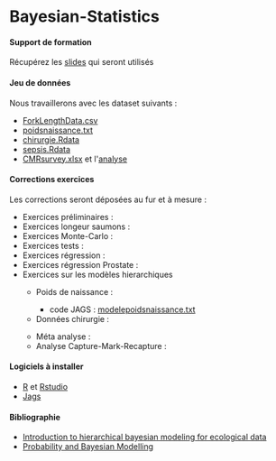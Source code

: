 # Bayesian-Statistics
<h4>Support de formation</h4>
        <p>Récupérez les <a href="Download/Cours/Statistique-Bayesienne.pdf" target="new">slides</a> qui seront utilisés</p>
        <!--<p>Les notes manuscrites de cours sont <a href="Download/Cours/2022-05-FormationStatBayesienne.pdf" target="new">ici</a></p> -->
<h4>Jeu de donn&eacute;es</h4>
        <p>Nous travaillerons avec les dataset suivants :
        <ul>
            <li><a href="ForkLengthData.csv">ForkLengthData.csv</a></li>
            <li><a href="Download/DataSet/poidsnaissance.txt">poidsnaissance.txt</a></li>
            <li><a href="Download/DataSet/chirurgie.Rdata">chirurgie.Rdata</a></li>
            <li><a href="Download/DataSet/sepsis.Rdata">sepsis.Rdata</a></li>
            <li><a href="Download/DataSet/CMRsurvey.xlsx">CMRsurvey.xlsx</a> et l'<a href="Download/DataSet/CMRsurvey-Analysis.pdf">analyse </a></li>
        </ul>
        </p>
<h4>Corrections exercices</h4>
        <p> Les corrections seront déposées au fur et à mesure :
        <ul>
           <li>Exercices préliminaires :  <!--<a href="Download/Cours/Statistique-Bayesienne-Exercices-Prelim.pdf" target="new">correction</a> --></li>
           <li>Exercices longeur saumons : <!--<a href="Download/Cours/Statistique-Bayesienne-Exercices-Poissons.pdf" target="new">correction</a> --></li>
           <li>Exercices Monte-Carlo : <!--<a href="Download/Cours/Statistique-Bayesienne-Exercices-MonteCarlo.pdf" target="new">correction</a> --></li>
           <li>Exercices tests :  <!--<a href="Download/Cours/Statistique-Bayesienne-Exercices-Tests.pdf" target="new">correction</a> --></li>
           <li>Exercices régression : <!--<a href="Download/Cours/Statistique-Bayesienne-Exercices-Regression.pdf" target="new">correction</a> --></li>
           <li>Exercices régression Prostate :  <!--<a href="Download/Cours/Statistique-Bayesienne-Exercices-Prostate.pdf" target="new">correction</a> --></li>
          <li>Exercices sur les modèles hierarchiques</li>
           <ul>
              <li>Poids de naissance : <!--<a href="Download/DataSet/PoidsNaissance.pdf">correction</a>--></li>
              <ul>
                                          <li>code JAGS : <a href="Download/DataSet/modelepoidsnaissance.txt">modelepoidsnaissance.txt</a></li>
                                       <!--<li>code JAGS : <a href="Download/DataSet/modelepoidsnaissance2.txt">modelepoidsnaissance2.txt</a></li>-->
                                       <!--<li>code JAGS : <a href="Download/DataSet/modelepoidsnaissance3.txt">modelepoidsnaissance3.txt</a></li>-->
                                       <!--<li>code JAGS : <a href="Download/DataSet/modelepoidsnaissance4.txt">modelepoidsnaissance4.txt</a></li>-->
                                       <!--<li>code JAGS : <a href="Download/DataSet/modelepoidsnaissance5.txt">modelepoidsnaissance5.txt</a></li>-->
                                       <!--<li>code JAGS : <a href="Download/DataSet/modelepoidsnaissance6.txt">modelepoidsnaissance6.txt</a></li>-->
              </ul>
              <li>Données chirurgie : <!--<a href="Download/Cours/Statistique-Bayesienne-Chirurgie.pdf">correction</a>--></li>
              <ul>
                                      <!--<li>code JAGS : <a href="Download/DataSet/modelechirurgie.txt">modelechirurgie.txt</a></li>-->
                                      <!--<li>code JAGS : <a href="Download/DataSet/modelechirurgie2.txt">modelechirurgie2.txt</a></li>-->
                                      <!--<li>code JAGS : <a href="Download/DataSet/modelechirurgie3.txt">modelechirurgie3.txt</a></li>-->
              </ul>
              <li>Méta analyse : <!--<a href="Download/Cours/Statistique-Bayesienne-MetaAnalyse.pdf">correction</a></li>-->
              <ul>
                                      <!--<li>code JAGS : <a href="Download/DataSet/metaanalyse.txt">metaanalyse.txt</a></li>-->
                                      <!--<li>code JAGS : <a href="Download/DataSet/metaanalyse2.txt">metaanalyse2.txt</a></li>-->
              </ul>
              <li>Analyse Capture-Mark-Recapture : <!--<a href="Download/Cours/capture-mark-recapture.pdf">correction</a></li>-->
              <ul>
                                      <!--<li><a href="Download/DataSet/CMR.txt">CMR.txt</a></li>-->
              </ul>
           </ul>
        </ul>
        </p>
        
<h4>Logiciels à installer</h4>
        <p>
        <ul>
            <li><a href="https://www.r-project.org" target="new">R</a> et <a href="https://www.rstudio.com/products/rstudio/download/" target="new">Rstudio</a></li>
            <li><a href="http://sourceforge.net/projects/mcmc-jags/" target="new">Jags</a></li>
        </ul>
        </p>
                    
<h4>Bibliographie</h4>
          <p>
          <ul>
           <li><a href="http://sirs.agrocampus-ouest.fr/bayes_V2/index.html" target="new">Introduction to hierarchical bayesian modeling for ecological data</a></li>
             <li><a href="https://bayesball.github.io/BOOK/probability-a-measurement-of-uncertainty.html" target="new">Probability and Bayesian Modelling</a></li>
             </ul>
            </p>
